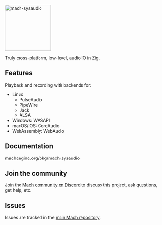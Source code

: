 <a href="https://machengine.org/pkg/mach-sysaudio">
    <picture>
        <source media="(prefers-color-scheme: dark)" srcset="https://machengine.org/assets/mach/sysaudio-full-dark.svg">
        <img alt="mach-sysaudio" src="https://machengine.org/assets/mach/sysaudio-full-light.svg" height="150px">
    </picture>
</a>

Truly cross-platform, low-level, audio IO in Zig.

## Features

Playback and recording with backends for:

* Linux
  * PulseAudio
  * PipeWire
  * Jack
  * ALSA
* Windows: WASAPI
* macOS/iOS: CoreAudio
* WebAssembly: WebAudio

## Documentation

[machengine.org/pkg/mach-sysaudio](https://machengine.org/pkg/mach-sysaudio)

## Join the community

Join the [Mach community on Discord](https://discord.gg/XNG3NZgCqp) to discuss this project, ask questions, get help, etc.

## Issues

Issues are tracked in the [main Mach repository](https://github.com/hexops/mach/issues?q=is%3Aissue+is%3Aopen+label%3Asysaudio).
